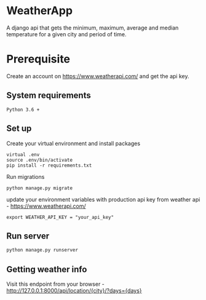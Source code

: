 # WeatherApp
A django api that gets the minimum, maximum, average and median temperature for a
given city and period of time.

# Prerequisite
Create an account on https://www.weatherapi.com/ and get the api key. 

## System requirements

```buildoutcfg
Python 3.6 +
```

## Set up
Create your virtual environment and install packages
```buildoutcfg
virtual .env
source .env/bin/activate
pip install -r requirements.txt
```

Run migrations
```buildoutcfg
python manage.py migrate
```

update your environment variables with production api key from weather api - https://www.weatherapi.com/

```buildoutcfg
export WEATHER_API_KEY = "your_api_key"
```

## Run server
```python
python manage.py runserver
```

## Getting weather info
Visit this endpoint from your browser - http://127.0.0.1:8000/api/location/{city}/?days={days}